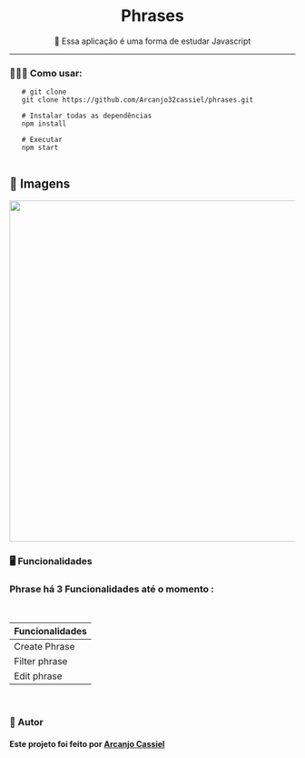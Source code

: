 # <div align='center'> Phrases</div>

 <div align='center'>
 🚧  Essa aplicação é uma forma de estudar  Javascript
</div>
<hr/>

### 👨🏾‍💻 Como usar: 
 
 ```
    # git clone
    git clone https://github.com/Arcanjo32cassiel/phrases.git
    
    # Instalar todas as dependências
    npm install
    
    # Executar
    npm start
    
 ```

  
  
  
  ## 🎥 Imagens
 <div align='center'>
  <img src='./.github/phrasefinality.gif' width='900' height='600' />
  </div>
  
  
  
 ### <p id='functionalities'>🖥 Funcionalidades</p>

### Phrase há 3 Funcionalidades até o momento :

<br/>

|Funcionalidades|
| ------------ | 
| Create Phrase|
| Filter phrase|
| Edit phrase  | 

<br/>
 
 ### <p id='author'>👨 Autor</p>

#### Este projeto foi feito por <a href='https://www.github.com/Arcanjo32cassiel'>Arcanjo Cassiel <a/>
